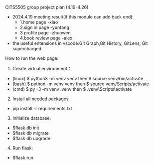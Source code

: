 CITS5505 group project plan (4.19-4.26)
- 2024.4.19 meeting result(if this module can add back end):
  - 1.home page -xiao
  - 2.sign in page -yunfang
  - 3.profile page -zhuowen
  - 4.book review page -alex
- the useful entensions in vscode:Git Graph,Git History, GitLens, Git supercharged

How to run the web page:
1. Create virtual environment：
- (linux) $ python3 -m venv venv then $ source venv/bin/activate
- (bash) $ python -m venv venv then $ source venv/Scripts/activate 
- (cmd) $ py -3 -m venv .venv then $ .venv\Scripts\activate

2. Install all needed packages
- pip install -r requirements.txt

3. Initialize database:
- $flask db init
- $flask db migrate
- $flask db upgrade

4. Run flask:
- $flask run
